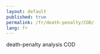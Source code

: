 ```yaml
---
layout: default
published: true
permalink: /fr/death-penalty/COD/
lang: fr
---
```


death-penalty analysis COD

